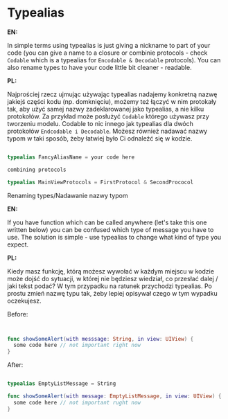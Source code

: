 # Typealias

**EN:**

In simple terms using typealias is just giving a nickname to part of your code (you can give a name to a closure or combinie protocols - check ```Codable``` which is a typealias for ```Encodable & Decodable``` protocols). You can also rename types to have your code little bit cleaner - readable. 

**PL:**

Najprościej rzecz ujmując używając typealias nadajemy konkretną nazwę jakiejś części kodu (np. domknięciu), możemy też łączyć w nim protokały tak, aby użyć samej nazwy zadeklarowanej jako typealias, a nie kilku protokołów. Za przykład może posłużyć ```Codable``` którego używasz przy tworzeniu modelu. Codable to nic innego jak typealias dla dwóch protokołów ```Endcodable i Decodable```. Możesz również nadawać nazwy typom w taki sposób, żeby łatwiej było Ci odnaleźć się w kodzie. 

```swift 

typealias FancyAliasName = your code here

combining protocols

typealias MainViewProtocols = FirstProtocol & SecondPrococol

```

Renaming types/Nadawanie nazwy typom

**EN:**

If you have function which can be called anywhere (let's take this one written below) you can be confused which type of message you have to use. The solution is simple - use typealias to change what kind of type you expect. 

**PL:**

Kiedy masz funkcję, którą możesz wywołać w każdym miejscu w kodzie może dojść do sytuacji, w której nie będziesz wiedział, co przesłać dalej / jaki tekst podać? W tym przypadku na ratunek przychodzi typealias. Po prostu zmień nazwę typu tak, żeby lepiej opisywał czego w tym wypadku oczekujesz.

Before:

```swift


func showSomeAlert(with messsage: String, in view: UIView) {
  some code here // not important right now
}
```

After:

```swift

typealias EmptyListMessage = String

func showSomeAlert(with message: EmptyListMessage, in view: UIView) {
  some code here // not important rught now
}

```


